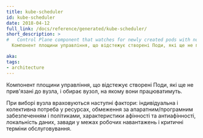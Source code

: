 ```yaml
---
title: kube-scheduler
id: kube-scheduler
date: 2018-04-12
full_link: /docs/reference/generated/kube-scheduler/
short_description: >
#   Control Plane component that watches for newly created pods with no assigned node, and selects a node for them to run on.
  Компонент площини управління, що відстежує створені Поди, які ще не прив'язані до вузла, і обирає вузол, на якому вони працюватимуть.

aka:
tags:
- architecture
---
```

<!-- Control Plane component that watches for newly created pods with no assigned node, and selects a node for them to run on. -->
Компонент площини управління, що відстежує створені Поди, які ще не прив'язані до вузла, і обирає вузол, на якому вони працюватимуть.

<!--more-->

<!--Factors taken into account for scheduling decisions include individual and collective resource requirements, hardware/software/policy constraints, affinity and anti-affinity specifications, data locality, inter-workload interference and deadlines.
-->
При виборі вузла враховуються наступні фактори: індивідуальна і колективна потреба у ресурсах, обмеження за апаратним/програмним забезпеченням і політиками, характеристики афінності та антиафінності, локальність даних, завади у межах робочих навантажень і критичні терміни обслуговування.